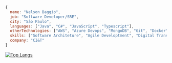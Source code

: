 ```javascript
{
  name: "Nelson Baggio",
  job: "Software Developer/SRE",
  city: "São Paulo",
  languages: ["Java", "C#", "JavaScript", "Typescript"],
  otherTechnologies: ["AWS", "Azure Devops", "MongoDB", "Git", "Docker", "Kubernetes", "Linux", "WSL2", "Elastichsearch"],
  skills: ["Software Architeture", "Agile Developtment", "Digital Transformantion"],
  company: "CI&T"
}
``` 
[![Top Langs](https://github-readme-stats.vercel.app/api/top-langs/?username=nelsonbaggio)](https://github.com/anuraghazra/github-readme-stats)
